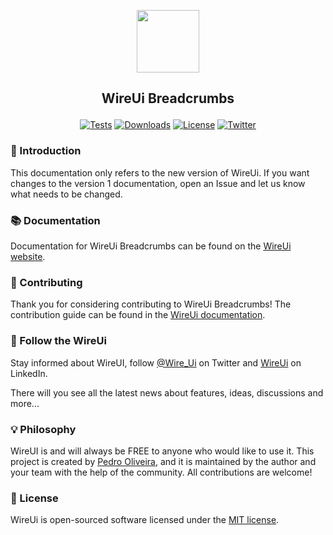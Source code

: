 <p align="center"><img src="https://wireui.dev/wireui/wireui-circle.png" height="100"></p>

<h2><p align="center">WireUi Breadcrumbs</p></h2>

<p align="center">
<a href="https://github.com/wireui/breadcrumbs/actions"><img src="https://github.com/wireui/breadcrumbs/actions/workflows/tests.yml/badge.svg" alt="Tests"></a>
<a href="https://packagist.org/packages/wireui/breadcrumbs"><img src="https://img.shields.io/packagist/dt/wireui/breadcrumbs" alt="Downloads" /></a>
<a href="license.md"><img src="https://img.shields.io/github/license/wireui/breadcrumbs" alt="License" /></a>
<a href="https://x.com/Wire_Ui"><img src="https://img.shields.io/twitter/url?url=https://x.com/Wire_Ui" alt="Twitter"></a>
</p>

### 🚀 Introduction

This documentation only refers to the new version of WireUi. If you want changes to the version 1 documentation, open an Issue and let us know what needs to be changed.

### 📚 Documentation

Documentation for WireUi Breadcrumbs can be found on the [WireUi website](https://wireui.dev/packages/breadcrumbs).

### 🔧 Contributing

Thank you for considering contributing to WireUi Breadcrumbs! The contribution guide can be found in the [WireUi documentation](https://wireui.dev/customize/contribution-guide).

### 📣 Follow the WireUi

Stay informed about WireUI, follow [@Wire_Ui](https://x.com/Wire_Ui) on Twitter and [WireUi](https://www.linkedin.com/company/wireui) on LinkedIn.

There will you see all the latest news about features, ideas, discussions and more...

### 💡 Philosophy

WireUI is and will always be FREE to anyone who would like to use it. This project is created by [Pedro Oliveira](https://github.com/PH7-Jack), and it is maintained by the author and your team with the help of the community. All contributions are welcome!

### 📝 License

WireUi is open-sourced software licensed under the [MIT license](license.md).
